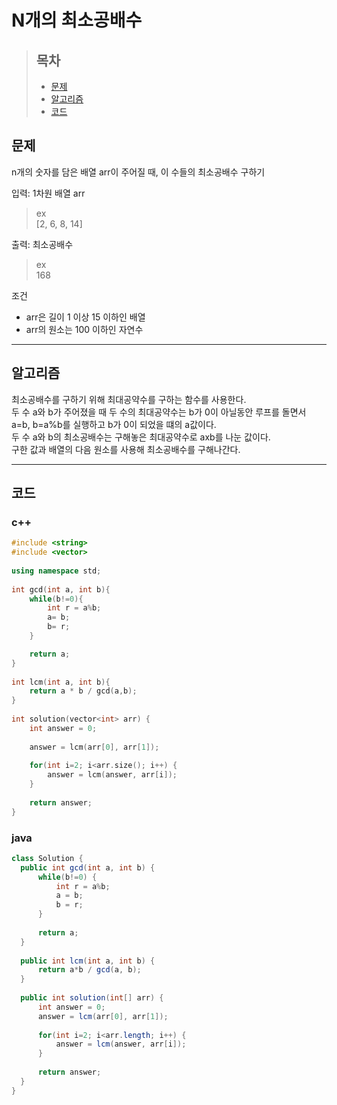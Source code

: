 # N개의 최소공배수

> ## 목차
> * [문제](#문제)
> * [알고리즘](#알고리즘)
> * [코드](#코드)

## 문제
n개의 숫자를 담은 배열 arr이 주어질 때, 이 수들의 최소공배수 구하기

입력: 1차원 배열 arr
> ex   
> [2, 6, 8, 14]

출력: 최소공배수
> ex   
> 168

조건
* arr은 길이 1 이상 15 이하인 배열
* arr의 원소는 100 이하인 자연수
<hr/>

## 알고리즘
최소공배수를 구하기 위해 최대공약수를 구하는 함수를 사용한다.   
두 수 a와 b가 주어졌을 때 두 수의 최대공약수는 b가 0이 아닐동안 루프를 돌면서 a=b, b=a%b를 실행하고 b가 0이 되었을 떄의 a값이다.   
두 수 a와 b의 최소공배수는 구해놓은 최대공약수로 axb를 나눈 값이다.   
구한 값과 배열의 다음 원소를 사용해 최소공배수를 구해나간다.
<hr/>

## 코드
### c++
```c++
#include <string>
#include <vector>
 
using namespace std;
 
int gcd(int a, int b){
    while(b!=0){
        int r = a%b;
        a= b;
        b= r;
    }

    return a;
}
 
int lcm(int a, int b){
    return a * b / gcd(a,b);
}
 
int solution(vector<int> arr) {
    int answer = 0;
    
    answer = lcm(arr[0], arr[1]);
    
    for(int i=2; i<arr.size(); i++) {
        answer = lcm(answer, arr[i]);
    }
    
    return answer;
}
```

### java
```java
class Solution {
  public int gcd(int a, int b) {
      while(b!=0) {
          int r = a%b;
          a = b;
          b = r;
      }
      
      return a;
  }
    
  public int lcm(int a, int b) {
      return a*b / gcd(a, b);
  }
    
  public int solution(int[] arr) {
      int answer = 0;
      answer = lcm(arr[0], arr[1]);
      
      for(int i=2; i<arr.length; i++) {
          answer = lcm(answer, arr[i]);
      }
      
      return answer;
  }
}
```
